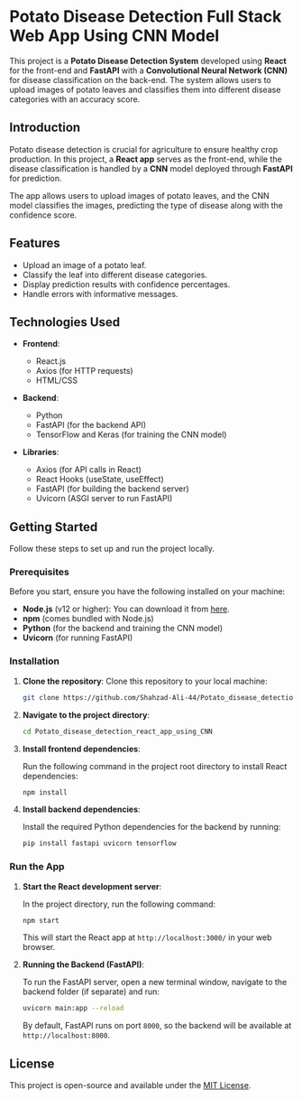 # Potato Disease Detection Full Stack Web App Using CNN Model

This project is a **Potato Disease Detection System** developed using **React** for the front-end and **FastAPI** with a **Convolutional Neural Network (CNN)** for disease classification on the back-end. The system allows users to upload images of potato leaves and classifies them into different disease categories with an accuracy score.


## Introduction

Potato disease detection is crucial for agriculture to ensure healthy crop production. In this project, a **React app** serves as the front-end, while the disease classification is handled by a **CNN** model deployed through **FastAPI** for prediction.

The app allows users to upload images of potato leaves, and the CNN model classifies the images, predicting the type of disease along with the confidence score.

## Features

- Upload an image of a potato leaf.
- Classify the leaf into different disease categories.
- Display prediction results with confidence percentages.
- Handle errors with informative messages.
  
## Technologies Used

- **Frontend**: 
  - React.js
  - Axios (for HTTP requests)
  - HTML/CSS

- **Backend**:
  - Python
  - FastAPI (for the backend API)
  - TensorFlow and Keras (for training the CNN model)

- **Libraries**:
  - Axios (for API calls in React)
  - React Hooks (useState, useEffect)
  - FastAPI (for building the backend server)
  - Uvicorn (ASGI server to run FastAPI)

## Getting Started

Follow these steps to set up and run the project locally.

### Prerequisites

Before you start, ensure you have the following installed on your machine:

- **Node.js** (v12 or higher): You can download it from [here](https://nodejs.org/).
- **npm** (comes bundled with Node.js)
- **Python** (for the backend and training the CNN model)
- **Uvicorn** (for running FastAPI)
  
### Installation

1. **Clone the repository**:
   Clone this repository to your local machine:

   ```bash
   git clone https://github.com/Shahzad-Ali-44/Potato_disease_detection_react_app_using_CNN.git
   ```

2. **Navigate to the project directory**:

   ```bash
   cd Potato_disease_detection_react_app_using_CNN
   ```

3. **Install frontend dependencies**:

   Run the following command in the project root directory to install React dependencies:

   ```bash
   npm install
   ```

4. **Install backend dependencies**:

   Install the required Python dependencies for the backend by running:

   ```bash
   pip install fastapi uvicorn tensorflow
   ```
  

### Run the App

1. **Start the React development server**:

   In the project directory, run the following command:

   ```bash
   npm start
   ```

   This will start the React app at `http://localhost:3000/` in your web browser.

2. **Running the Backend (FastAPI)**:

   To run the FastAPI server, open a new terminal window, navigate to the backend folder (if separate) and run:

   ```bash
   uvicorn main:app --reload
   ```
   
   By default, FastAPI runs on port `8000`, so the backend will be available at `http://localhost:8000`.


## License

This project is open-source and available under the [MIT License](LICENSE).
